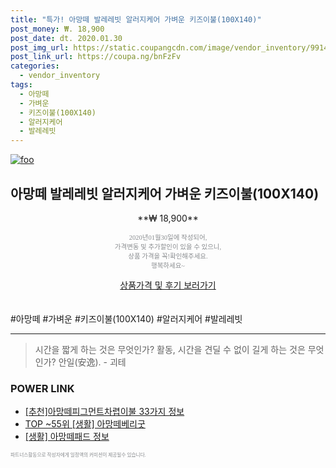 ```yaml
--- 
title: "특가! 아망떼 발레레빗 알러지케어 가벼운 키즈이불(100X140)" 
post_money: ₩. 18,900 
post_date: dt. 2020.01.30 
post_img_url: https://static.coupangcdn.com/image/vendor_inventory/9914/2788bbf54caa7813fbfb966e2a97d642c79480e384bdcac7daef2687052c.jpg 
post_link_url: https://coupa.ng/bnFzFv 
categories: 
  - vendor_inventory 
tags: 
  - 아망떼 
  - 가벼운 
  - 키즈이불(100X140) 
  - 알러지케어 
  - 발레레빗 
--- 
```

[![foo](https://static.coupangcdn.com/image/vendor_inventory/9914/2788bbf54caa7813fbfb966e2a97d642c79480e384bdcac7daef2687052c.jpg)](https://coupa.ng/bnFzFv) 

## 아망떼 발레레빗 알러지케어 가벼운 키즈이불(100X140) 
<p style="text-align: center;">**₩ 18,900**</p> 
<p style="text-align: center;"><span style="color: #898c8f; font-family: Georgia,Times,serif; font-size: 0.75em;">2020년01월30일에 작성되어, <br>가격변동 및 추가할인이 있을 수 있으니,<br> 상품 가격을 꼭!확인해주세요.<br>행복하세요~</span> 
</p>	 
<div markdown="0" style="text-align: center;"><a href="https://coupa.ng/bnFzFv" class="btn btn--success">상품가격 및 후기 보러가기</a></div> 
<br><br> 
  #아망떼 #가벼운 #키즈이불(100X140) #알러지케어 #발레레빗 
<hr> 

> 시간을 짧게 하는 것은 무엇인가? 활동, 시간을 견딜 수 없이 길게 하는 것은 무엇인가? 안일(安逸). - 괴테 


### POWER LINK

* <a href="https://blog.naver.com/fasyy4321/221789592180" target="_blank">[추천]아망떼피그먼트차렵이불 33가지 정보</a>
* <a href="https://blog.naver.com/an0733/221789587049" target="_blank"> TOP ~55위 [생활] 아망떼베리굿</a>
* <a href="https://blog.naver.com/santokki14/221775710254" target="_blank"> [생활] 아망떼패드 정보 </a>

<span style="color: #898c8f; font-family: Georgia,Times,serif; font-size: 0.55em;">파트너스활동으로 작성자에게 일정액의 커미션이 제공될수 있습니다.</span> 
